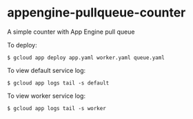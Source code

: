 appengine-pullqueue-counter
===========================

A simple counter with App Engine pull queue

To deploy:
```
$ gcloud app deploy app.yaml worker.yaml queue.yaml 
```

To view default service log:
```
$ gcloud app logs tail -s default
```

To view worker service log:
```
$ gcloud app logs tail -s worker
```